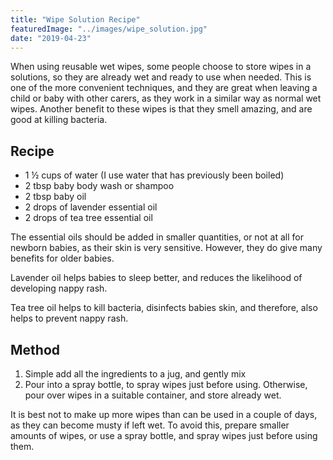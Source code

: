 ```yaml
---
title: "Wipe Solution Recipe"
featuredImage: "../images/wipe_solution.jpg"
date: "2019-04-23"
---
```


When using reusable wet wipes, some people choose to store wipes in a solutions, so they are already wet and ready to use when needed. This is one of the more convenient techniques, and they are great when leaving a child or baby with other carers, as they work in a similar way as normal wet wipes. Another benefit to these wipes is that they smell amazing, and are good at killing bacteria.

## Recipe

-   1 ½ cups of water (I use water that has previously been boiled)
-   2 tbsp baby body wash or shampoo
-   2 tbsp baby oil
-   2 drops of lavender essential oil
-   2 drops of tea tree essential oil

The essential oils should be added in smaller quantities, or not at all for newborn babies, as their skin is very sensitive. However, they do give many benefits for older babies.

Lavender oil helps babies to sleep better, and reduces the likelihood of developing nappy rash.

Tea tree oil helps to kill bacteria, disinfects babies skin, and therefore, also helps to prevent nappy rash.

## Method

1. Simple add all the ingredients to a jug, and gently mix
2. Pour into a spray bottle, to spray wipes just before using. Otherwise, pour over wipes in a suitable container, and store already wet.

It is best not to make up more wipes than can be used in a couple of days, as they can become musty if left wet. To avoid this, prepare smaller amounts of wipes, or use a spray bottle, and spray wipes just before using them.
